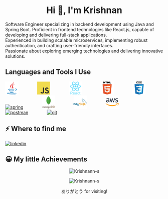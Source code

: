 <h1 align="center">Hi 👋, I'm Krishnan</h1>
<p>Software Engineer specializing in backend development using Java and Spring Boot. Proficient in frontend technologies like React.js, capable of developing and delivering full-stack applications. <br /> Experienced in building scalable microservices, implementing robust authentication, and crafting user-friendly interfaces. <br /> Passionate about exploring emerging technologies and delivering innovative solutions.</p>
<h2>Languages and Tools I Use</h2>
<p><a target="_blank" href="https://raw.githubusercontent.com/devicons/devicon/master/icons/java/java-original.svg"><img src="https://raw.githubusercontent.com/devicons/devicon/master/icons/java/java-original.svg" alt="java" width="42" height="42" style="margin-right: 20px;" /></a>&nbsp;&nbsp;&nbsp;&nbsp;&nbsp;&nbsp;&nbsp;&nbsp;&nbsp;
<a target="_blank" href="https://raw.githubusercontent.com/devicons/devicon/master/icons/javascript/javascript-original.svg"><img src="https://raw.githubusercontent.com/devicons/devicon/master/icons/javascript/javascript-original.svg" alt="javascript" width="42" height="42" style="margin-right: 20px;" /></a>&nbsp;&nbsp;&nbsp;&nbsp;&nbsp;&nbsp;&nbsp;&nbsp;&nbsp;
<a target="_blank" href="https://raw.githubusercontent.com/devicons/devicon/master/icons/react/react-original-wordmark.svg"><img src="https://raw.githubusercontent.com/devicons/devicon/master/icons/react/react-original-wordmark.svg" alt="react" width="42" height="42" style="margin-right: 20px;" /></a>&nbsp;&nbsp;&nbsp;&nbsp;&nbsp;&nbsp;&nbsp;&nbsp;&nbsp;
<a target="_blank" href="https://raw.githubusercontent.com/devicons/devicon/master/icons/html5/html5-original-wordmark.svg"><img src="https://raw.githubusercontent.com/devicons/devicon/master/icons/html5/html5-original-wordmark.svg" alt="html5" width="42" height="42" style="margin-right: 20px;" /></a>&nbsp;&nbsp;&nbsp;&nbsp;&nbsp;&nbsp;&nbsp;&nbsp;&nbsp;
<a target="_blank" href="https://raw.githubusercontent.com/devicons/devicon/master/icons/css3/css3-original-wordmark.svg"><img src="https://raw.githubusercontent.com/devicons/devicon/master/icons/css3/css3-original-wordmark.svg" alt="css3" width="42" height="42" style="margin-right: 20px;" /></a>&nbsp;&nbsp;&nbsp;&nbsp;&nbsp;&nbsp;&nbsp;&nbsp;&nbsp;
<a target="_blank" href="https://www.vectorlogo.zone/logos/springio/springio-icon.svg"><img src="https://www.vectorlogo.zone/logos/springio/springio-icon.svg" alt="spring" width="42" height="42" style="margin-right: 20px;" /></a>&nbsp;&nbsp;&nbsp;&nbsp;&nbsp;&nbsp;&nbsp;&nbsp;&nbsp;
<a target="_blank" href="https://raw.githubusercontent.com/devicons/devicon/master/icons/mongodb/mongodb-original-wordmark.svg"><img src="https://raw.githubusercontent.com/devicons/devicon/master/icons/mongodb/mongodb-original-wordmark.svg" alt="mongodb" width="42" height="42" style="margin-right: 20px;" /></a>&nbsp;&nbsp;&nbsp;&nbsp;&nbsp;&nbsp;&nbsp;&nbsp;&nbsp;
<a target="_blank" href="https://raw.githubusercontent.com/devicons/devicon/master/icons/mysql/mysql-original-wordmark.svg" ><img src="https://raw.githubusercontent.com/devicons/devicon/master/icons/mysql/mysql-original-wordmark.svg" alt="mysql" width="42" height="42" style="margin-right: 20px;" /></a>&nbsp;&nbsp;&nbsp;&nbsp;&nbsp;&nbsp;&nbsp;&nbsp;&nbsp;
<a target="_blank" href="https://raw.githubusercontent.com/devicons/devicon/master/icons/amazonwebservices/amazonwebservices-original-wordmark.svg" ><img src="https://raw.githubusercontent.com/devicons/devicon/master/icons/amazonwebservices/amazonwebservices-original-wordmark.svg" alt="aws" width="42" height="42" style="margin-right: 20px;" /></a>&nbsp;&nbsp;&nbsp;&nbsp;&nbsp;&nbsp;&nbsp;&nbsp;&nbsp;
<a target="_blank" href="https://www.vectorlogo.zone/logos/getpostman/getpostman-icon.svg" ><img src="https://www.vectorlogo.zone/logos/getpostman/getpostman-icon.svg" alt="postman" width="42" height="42" style="margin-right: 20px;" /></a>&nbsp;&nbsp;&nbsp;&nbsp;&nbsp;&nbsp;&nbsp;&nbsp;&nbsp;
<a target="_blank" href="https://www.vectorlogo.zone/logos/git-scm/git-scm-icon.svg" ><img src="https://www.vectorlogo.zone/logos/git-scm/git-scm-icon.svg" alt="git" width="42" height="42" style="margin-right: 20px;" /></a></p>

<h2>⚡️ Where to find me</h2>
<p><a target="_blank" href="https://www.linkedin.com/in/https://www.linkedin.com/in/krishnan-saravanan/" style="display: inline-block;"><img src="https://img.shields.io/badge/linkedin-logo?style=for-the-badge&logo=linkedin&logoColor=white&color=%230a77b6" alt="linkedin" /></a></p>

<h2>😀 My little Achievements </h2>
<p align="center"><img src="https://github-readme-stats.vercel.app/api?username=Krishnann-s&show_icons=true&locale=en&theme=onedark" alt="Krishnann-s" /></p>
<p align="center"><img src="https://github-readme-streak-stats.herokuapp.com/?user=Krishnann-s&" alt="Krishnann-s" /></p>

<!-- Footer -->
<footer>
  <p align="center">ありがとう for visiting!</p>
</footer>
